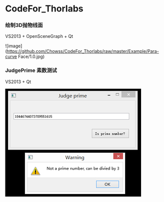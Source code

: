 # CodeFor_Thorlabs
### 绘制3D抛物线面
VS2013 + OpenSceneGraph + Qt

![image](https://github.com/Chowss/CodeFor_Thorlabs/raw/master/Example/Para-curve Face/1.0.jpg)

### JudgePrime 素数测试
VS2013 + Qt

![image](https://github.com/Chowss/CodeFor_Thorlabs/raw/master/Example/JudgePrime/4.jpg)
